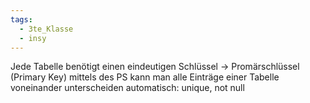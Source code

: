```yaml
---
tags:
  - 3te_Klasse
  - insy
---
```

Jede Tabelle benötigt einen eindeutigen Schlüssel → Promärschlüssel (Primary Key) mittels des PS kann man alle Einträge einer Tabelle voneinander unterscheiden 
	automatisch: unique, not null